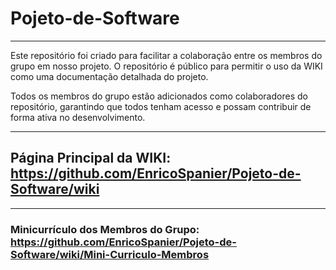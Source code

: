 # Pojeto-de-Software
***
Este repositório foi criado para facilitar a colaboração entre os membros do grupo em nosso projeto. O repositório é público para permitir o uso da WIKI como uma documentação detalhada do projeto.

Todos os membros do grupo estão adicionados como colaboradores do repositório, garantindo que todos tenham acesso e possam contribuir de forma ativa no desenvolvimento.
***
## Página Principal da WIKI: https://github.com/EnricoSpanier/Pojeto-de-Software/wiki
***
### Minicurrículo dos Membros do Grupo: https://github.com/EnricoSpanier/Pojeto-de-Software/wiki/Mini-Curriculo-Membros

